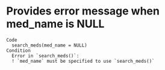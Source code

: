 # Provides error message when med_name is NULL

    Code
      search_meds(med_name = NULL)
    Condition
      Error in `search_meds()`:
      ! `med_name` must be specified to use `search_meds()`

